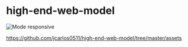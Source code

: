 # high-end-web-model
![Mode responsive](https://raw.githubusercontent.com/jcarlos0511/hig-end-web-model/master/assets/Screenshot-1.png)

https://github.com/jcarlos0511/high-end-web-model/tree/master/assets
